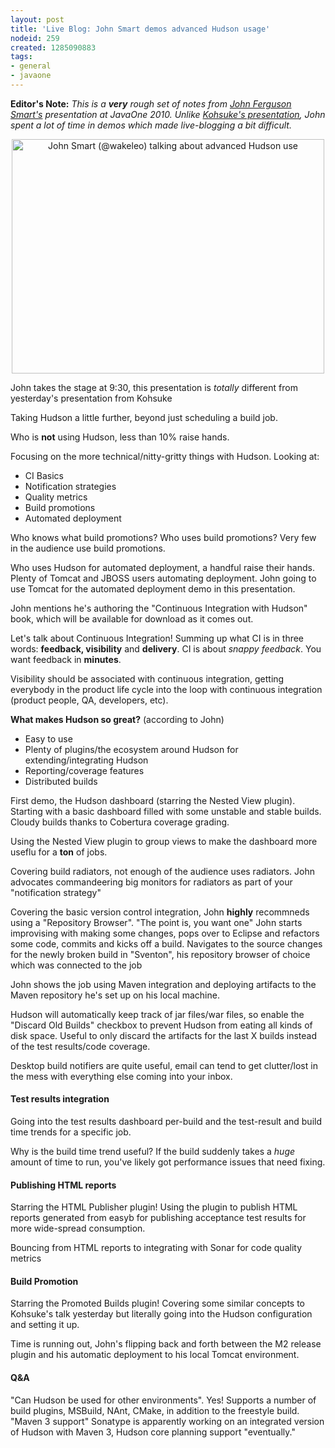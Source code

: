 ```yaml
---
layout: post
title: 'Live Blog: John Smart demos advanced Hudson usage'
nodeid: 259
created: 1285090883
tags:
- general
- javaone
---
```

**Editor's Note:** *This is a **very** rough set of notes from [John Ferguson Smart's](http://twitter.com/wakeleo) presentation at JavaOne 2010. Unlike [Kohsuke's presentation](http://www.hudson-labs.org/content/live-blog-kohsukes-presentation-javaone), John spent a lot of time in demos which made live-blogging a bit difficult.*

<center><a href="http://www.flickr.com/photos/hudsonlabs/5012383102/" title="John Smart (@wakeleo) talking about advanced Hudson use by hudson.labs, on Flickr"><img src="http://farm5.static.flickr.com/4129/5012383102_cf258075a6.jpg" width="500" height="375" alt="John Smart (@wakeleo) talking about advanced Hudson use" /></a></center>

John takes the stage at 9:30, this presentation is *totally* different from yesterday's presentation from Kohsuke

Taking Hudson a little further, beyond just scheduling a build job.


Who is **not** using Hudson, less than 10% raise hands.


Focusing on the more technical/nitty-gritty things with Hudson. Looking at:

 * CI Basics
 * Notification strategies
 * Quality metrics
 * Build promotions
 * Automated deployment
<!--break-->
Who knows what build promotions? Who uses build promotions? Very few in the audience use build promotions.


Who uses Hudson for automated deployment, a handful raise their hands. Plenty of Tomcat and JBOSS users automating deployment. John going to use Tomcat for the automated deployment demo in this presentation.


John mentions he's authoring the "Continuous Integration with Hudson" book, which will be available for download as it comes out.



Let's talk about Continuous Integration! Summing up what CI is in three words: **feedback, visibility** and **delivery**. CI is about *snappy feedback*. You want feedback in **minutes**.


Visibility should be associated with continuous integration, getting everybody in the product life cycle into the loop with continuous integration (product people, QA, developers, etc).



**What makes Hudson so great?** (according to John)

 * Easy to use
 * Plenty of plugins/the ecosystem around Hudson for extending/integrating Hudson
 * Reporting/coverage features
 * Distributed builds




First demo, the Hudson dashboard (starring the Nested View plugin). Starting with a basic dashboard filled with some unstable and stable builds. Cloudy builds thanks to Cobertura coverage grading.

Using the Nested View plugin to group views to make the dashboard more useflu for a **ton** of jobs.

Covering build radiators, not enough of the audience uses radiators. John advocates commandeering big monitors for radiators as part of your "notification strategy"



Covering the basic version control integration, John **highly** recommneds using a "Repository Browser". "The point is, you want one" John starts improvising with making some changes, pops over to Eclipse and refactors some code, commits and kicks off a build. Navigates to the source changes for the newly broken build in "Sventon", his repository browser of choice which was connected to the job

John shows the job using Maven integration and deploying artifacts to the Maven repository he's set up on his local machine.

Hudson will automatically keep track of jar files/war files, so enable the "Discard Old Builds" checkbox to prevent Hudson from eating all kinds of disk space. Useful to only discard the artifacts for the last X builds instead of the test results/code coverage.


Desktop build notifiers are quite useful, email can tend to get clutter/lost in the mess with everything else coming into your inbox.


#### Test results integration

Going into the test results dashboard per-build and the test-result and build time trends for a specific job.

Why is the build time trend useful? If the build suddenly takes a *huge* amount of time to run, you've likely got performance issues that need fixing.


#### Publishing HTML reports

Starring the HTML Publisher plugin! Using the plugin to publish HTML reports generated from easyb for publishing acceptance test results for more wide-spread consumption.

Bouncing from HTML reports to integrating with Sonar for code quality metrics



#### Build Promotion

Starring the Promoted Builds plugin! Covering some similar concepts to Kohsuke's talk yesterday but literally going into the Hudson configuration and setting it up.



Time is running out, John's flipping back and forth between the M2 release plugin and his automatic deployment to his local Tomcat environment.



#### Q&A

"Can Hudson be used for other environments". Yes! Supports a number of build plugins, MSBuild, NAnt, CMake, in addition to the freestyle build. "Maven 3 support" Sonatype is apparently working on an integrated version of Hudson with Maven 3, Hudson core planning support "eventually."
